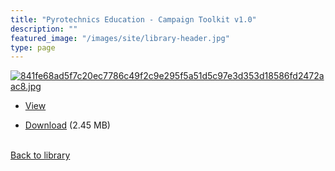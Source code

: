 ```yaml
---
title: "Pyrotechnics Education - Campaign Toolkit v1.0"
description: ""
featured_image: "/images/site/library-header.jpg"
type: page
---
```


<a href="https://drive.google.com/file/d/1LU-GZuQsC22mAvKnJaXqIjof3L-Xv6_q/view" target="_blank">![841fe68ad5f7c20ec7786c49f2c9e295f5a51d5c97e3d353d18586fd2472aac8.jpg](/images/library/841fe68ad5f7c20ec7786c49f2c9e295f5a51d5c97e3d353d18586fd2472aac8.jpg)</a>
* <a href="https://drive.google.com/file/d/1LU-GZuQsC22mAvKnJaXqIjof3L-Xv6_q/view" target="_blank">View</a>

* [Download](https://drive.google.com/uc?export=download&id=1LU-GZuQsC22mAvKnJaXqIjof3L-Xv6_q) (2.45 MB)

<br />[Back to library](/library/)
